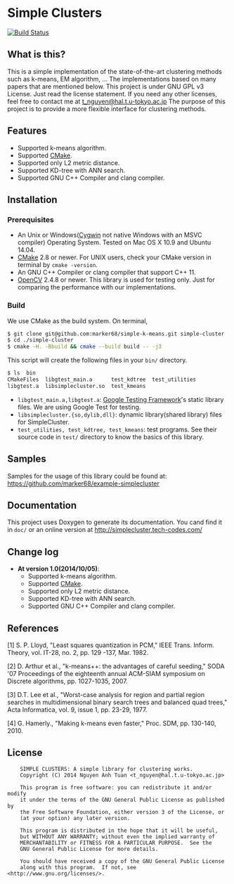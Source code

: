 Simple Clusters
===============================

[![Build Status](https://travis-ci.org/marker68/simple-k-means.svg?branch=master)](https://travis-ci.org/marker68/simple-k-means)

## What is this?

This is a simple implementation of the state-of-the-art clustering methods such as k-means, EM algorithm, ... 
The implementations based on many papers that are mentioned below. This project is under GNU GPL v3 License. Just read the license statement.
If you need any other licenses, feel free to contact me at [t_nguyen@hal.t.u-tokyo.ac.jp](mailto:t_nguyen@hal.t.u-tokyo.ac.jp)
The purpose of this project is to provide a more flexible interface for clustering methods.

## Features

* Supported k-means algorithm.
* Supported [CMake](http://www.cmake.org/).
* Supported only L2 metric distance.
* Supported KD-tree with ANN search.
* Supported GNU C++ Compiler and clang compiler.

## Installation

### Prerequisites

* An Unix or Windows([Cygwin](https://www.cygwin.com/) not native Windows with an MSVC compiler) Operating System. Tested on Mac OS X 10.9 and Ubuntu 14.04.
* [CMake](http://www.cmake.org/) 2.8 or newer. For UNIX users, check your CMake version in terminal by `cmake -version`.
* An GNU C++ Compiler or clang compiler that support C++ 11.
* [OpenCV](http://opencv.org/downloads.html) 2.4.8 or newer. This library is used for testing only. Just for comparing the performance with our implementations.

### Build
We use CMake as the build system. On terminal,
```bash
$ git clone git@github.com:marker68/simple-k-means.git simple-cluster
$ cd ./simple-cluster
$ cmake -H. -Bbuild && cmake --build build -- -j3
```
This script will create the following files in your `bin/` directory.

```bash
$ ls  bin
CMakeFiles  libgtest_main.a      test_kdtree  test_utilities
libgtest.a  libsimplecluster.so  test_kmeans
```
* `libgtest_main.a,libgtest.a`: [Google Testing Framework](https://code.google.com/p/googletest/)'s static library files. We are using Google Test for testing.
* `libsimplecluster.{so,dylib,dll}`: dynamic library(shared library) files for SimpleCluster.
* `test_utilities, test_kdtree, test_kmeans`: test programs. See their source code in `test/` directory to know the basics of this library.

## Samples

Samples for the usage of this library could be found at: https://github.com/marker68/example-simplecluster

## Documentation

This project uses Doxygen to generate its documentation. You cand find it in `doc/` or an online version at http://simplecluster.tech-codes.com/

## Change log

* **At version 1.0(2014/10/05)**:
    * Supported k-means algorithm.
    * Supported [CMake](http://www.cmake.org/).
    * Supported only L2 metric distance.
    * Supported KD-tree with ANN search.
    * Supported GNU C++ Compiler and clang compiler.
    
## References

[1] S. P. Lloyd, "Least squares quantization in PCM,"  IEEE Trans. Inform. Theory,  vol. IT-28,  no. 2, pp. 129 -137, Mar. 1982.
   
[2] D. Arthur et al., "k-means++: the advantages of careful seeding,"  SODA '07 Proceedings of the eighteenth annual ACM-SIAM symposium on Discrete algorithms, pp. 1027-1035, 2007.

[3] D.T. Lee et al., "Worst-case analysis for region and partial region searches in multidimensional binary search trees and balanced quad trees," Acta Informatica, vol. 9, issue 1, pp. 23-29, 1977.

[4] G. Hamerly., "Making k-means even faster," Proc. SDM, pp. 130-140, 2010.
## License
```
    SIMPLE CLUSTERS: A simple library for clustering works.
    Copyright (C) 2014 Nguyen Anh Tuan <t_nguyen@hal.t.u-tokyo.ac.jp>

    This program is free software: you can redistribute it and/or modify
    it under the terms of the GNU General Public License as published by
    the Free Software Foundation, either version 3 of the License, or
    (at your option) any later version.

    This program is distributed in the hope that it will be useful,
    but WITHOUT ANY WARRANTY; without even the implied warranty of
    MERCHANTABILITY or FITNESS FOR A PARTICULAR PURPOSE.  See the
    GNU General Public License for more details.

    You should have received a copy of the GNU General Public License
    along with this program.  If not, see <http://www.gnu.org/licenses/>.
```
